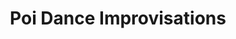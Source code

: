 ---
title: 'Poi Dance Improvisations'
order: 2
gallery: [
    "poi-performance01.jpg",
    "poi-performance02.jpg",
    "poi-performance03.jpg",
    "poi-performance04.jpg"
]
qqVideoId: ["a0820s369u5"]
---